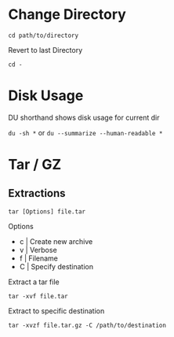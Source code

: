 # Change Directory

`cd path/to/directory`

Revert to last Directory

`cd -`

# Disk Usage
DU shorthand shows disk usage for current dir

`du -sh *` or `du --summarize --human-readable *`

# Tar / GZ
## Extractions

`tar [Options] file.tar`

Options
* c | Create new archive
* v | Verbose
* f | Filename
* C | Specify destination

Extract a tar file

`tar -xvf file.tar`

Extract to specific destination

`tar -xvzf file.tar.gz -C /path/to/destination`
